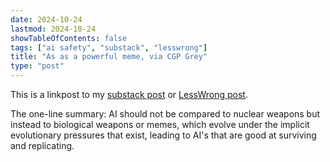 ```yaml
---
date: 2024-10-24
lastmod: 2024-10-24
showTableOfContents: false
tags: ["ai safety", "substack", "lesswrong"]
title: "As as a powerful meme, via CGP Grey"
type: "post"
---
```

This is a linkpost to my [substack post](https://lovkush.substack.com/p/ai-as-a-powerful-meme) or [LessWrong post](https://www.lesswrong.com/posts/PSL88nJjMghpMNTfe/ai-as-a-powerful-meme-via-cgp-grey).

The one-line summary: AI should not be compared to nuclear weapons but instead to biological weapons or memes, which evolve under the implicit evolutionary pressures that exist, leading to AI's that are good at surviving and replicating.